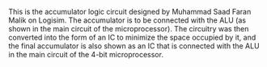 This is the accumulator logic circuit designed by Muhammad Saad Faran Malik on Logisim. 
The accumulator is to be connected with the ALU (as shown in the main circuit of the microprocessor). 
The circuitry was then converted into the form of an IC to minimize the space occupied by it, and the final accumulator is also shown as an IC that is connected with the ALU in the main circuit of the 4-bit microprocessor.
